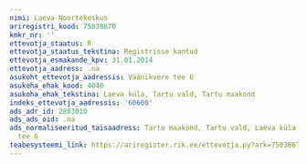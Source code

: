 ```yaml
---
nimi: Laeva Noortekeskus
ariregistri_kood: 75038670
kmkr_nr: ''
ettevotja_staatus: R
ettevotja_staatus_tekstina: Registrisse kantud
ettevotja_esmakande_kpv: 31.01.2014
ettevotja_aadress: .na
asukoht_ettevotja_aadressis: Väänikvere tee 6
asukoha_ehak_kood: 4040
asukoha_ehak_tekstina: Laeva küla, Tartu vald, Tartu maakond
indeks_ettevotja_aadressis: '60608'
ads_adr_id: 2883010
ads_ads_oid: .na
ads_normaliseeritud_taisaadress: Tartu maakond, Tartu vald, Laeva küla, Väänikvere
  tee 6
teabesysteemi_link: https://ariregister.rik.ee/ettevotja.py?ark=75038670&ref=rekvisiidid
---
```

